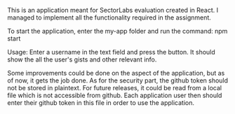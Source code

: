 This is an application meant for SectorLabs evaluation created in React.
I managed to implement all the functionality required in the assignment.

To start the application, enter the my-app folder and run the command: npm start

Usage: Enter a username in the text field and press the button. It should show the all the user's gists and other relevant info.

Some improvements could be done on the aspect of the application, but as of now, it gets the job done.
As for the security part, the github token should not be stored in plaintext. For future releases, it could be read from a local file which is not accessible from github. Each application user then should enter their github token in this file in order to use the application.
